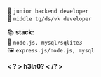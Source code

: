 
🌠 `junior backend developer`  
🥇 `middle tg/ds/vk developer`  
  
📚 **stack:**  
🤖 `node.js, mysql/sqlite3`  
🖼️ `express.js/node.js, mysql`  
  
**< ? > h3lл0? < /? >**